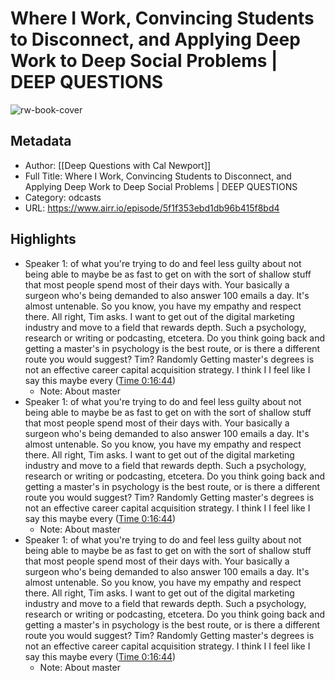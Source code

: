 # Where I Work, Convincing Students to Disconnect, and Applying Deep Work to Deep Social Problems | DEEP QUESTIONS

![rw-book-cover](https://storage.buzzsprout.com/variants/gs786v9wsn99x7epkmj25wtfs4bg/f81607a3cd537406cf0cf506c726bfe2824c5e584c9e9dc5e04e42436c820a79.jpg)

## Metadata
- Author: [[Deep Questions with Cal Newport]]
- Full Title: Where I Work, Convincing Students to Disconnect, and Applying Deep Work to Deep Social Problems | DEEP QUESTIONS
- Category: odcasts
- URL: https://www.airr.io/episode/5f1f353ebd1db96b415f8bd4

## Highlights
- Speaker 1: of what you're trying to do and feel less guilty about not being able to maybe be as fast to get on with the sort of shallow stuff that most people spend most of their days with. Your basically a surgeon who's being demanded to also answer 100 emails a day. It's almost untenable. So you know, you have my empathy and respect there. All right, Tim asks. I want to get out of the digital marketing industry and move to a field that rewards depth. Such a psychology, research or writing or podcasting, etcetera. Do you think going back and getting a master's in psychology is the best route, or is there a different route you would suggest? Tim? Randomly Getting master's degrees is not an effective career capital acquisition strategy. I think I I feel like I say this maybe every ([Time 0:16:44](https://www.airr.io/quote/600fcff7be5965c54cdab5f4))
    - Note: About master
- Speaker 1: of what you're trying to do and feel less guilty about not being able to maybe be as fast to get on with the sort of shallow stuff that most people spend most of their days with. Your basically a surgeon who's being demanded to also answer 100 emails a day. It's almost untenable. So you know, you have my empathy and respect there. All right, Tim asks. I want to get out of the digital marketing industry and move to a field that rewards depth. Such a psychology, research or writing or podcasting, etcetera. Do you think going back and getting a master's in psychology is the best route, or is there a different route you would suggest? Tim? Randomly Getting master's degrees is not an effective career capital acquisition strategy. I think I I feel like I say this maybe every ([Time 0:16:44](https://www.airr.io/quote/600c387c753aea40fe1d272b))
    - Note: About master
- Speaker 1: of what you're trying to do and feel less guilty about not being able to maybe be as fast to get on with the sort of shallow stuff that most people spend most of their days with. Your basically a surgeon who's being demanded to also answer 100 emails a day. It's almost untenable. So you know, you have my empathy and respect there. All right, Tim asks. I want to get out of the digital marketing industry and move to a field that rewards depth. Such a psychology, research or writing or podcasting, etcetera. Do you think going back and getting a master's in psychology is the best route, or is there a different route you would suggest? Tim? Randomly Getting master's degrees is not an effective career capital acquisition strategy. I think I I feel like I say this maybe every ([Time 0:16:44](https://www.airr.io/quote/600fd131be59653d93dab633))
    - Note: About master
